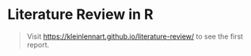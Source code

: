 # Literature Review in R

> Visit https://kleinlennart.github.io/literature-review/ to see the first report.
